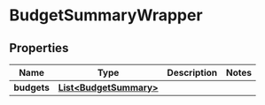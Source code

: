 
# BudgetSummaryWrapper

## Properties
Name | Type | Description | Notes
------------ | ------------- | ------------- | -------------
**budgets** | [**List&lt;BudgetSummary&gt;**](BudgetSummary.md) |  | 



